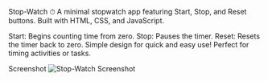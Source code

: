Stop-Watch ⏱
A minimal stopwatch app featuring Start, Stop, and Reset buttons. Built with HTML, CSS, and JavaScript.

Start: Begins counting time from zero.
Stop: Pauses the timer.
Reset: Resets the timer back to zero.
Simple design for quick and easy use! Perfect for timing activities or tasks. 

Screenshot
![Stop-Watch Screenshot](https://github.com/Suhanii-13/Stop_Watch/tree/main/asset/img.png)

